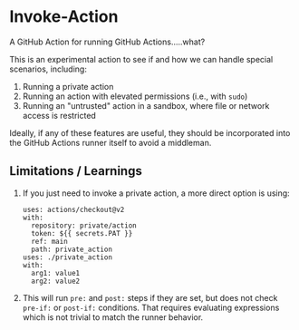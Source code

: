 # Invoke-Action

A GitHub Action for running GitHub Actions.....what?

This is an experimental action to see if and how we can handle special scenarios, including:

1. Running a private action
2. Running an action with elevated permissions (i.e., with `sudo`)
3. Running an "untrusted" action in a sandbox, where file or network access is restricted

Ideally, if any of these features are useful, they should be incorporated into the GitHub Actions runner
itself to avoid a middleman.

## Limitations / Learnings

1. If you just need to invoke a private action, a more direct option is using:

   ```
   uses: actions/checkout@v2
   with:
     repository: private/action
     token: ${{ secrets.PAT }}
     ref: main
     path: private_action
   uses: ./private_action
   with:
     arg1: value1
     arg2: value2
   ```

2. This will run `pre:` and `post:` steps if they are set, but does not check `pre-if:` or `post-if:` conditions.  That
   requires evaluating expressions which is not trivial to match the runner behavior.